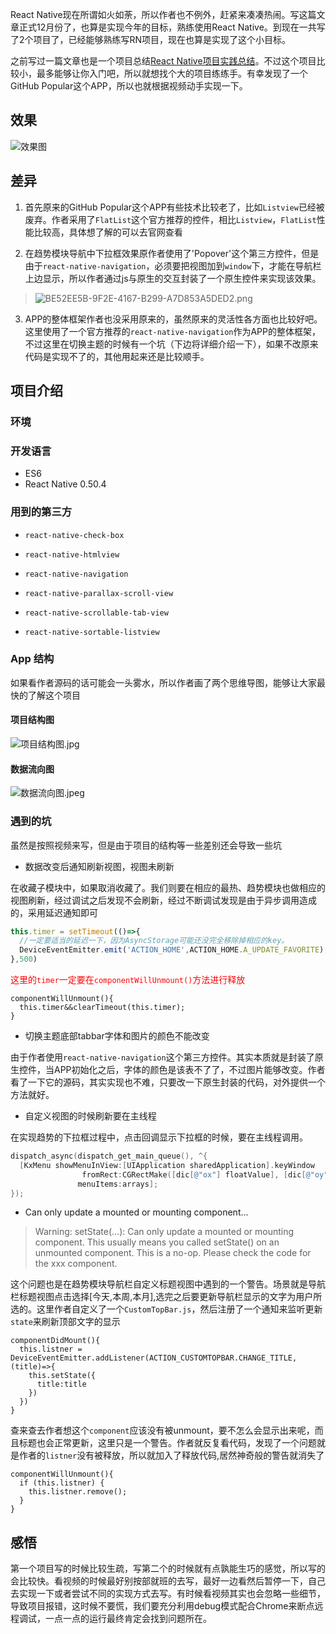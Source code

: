 
React Native现在所谓如火如荼，所以作者也不例外，赶紧来凑凑热闹。写这篇文章正式12月份了，也算是实现今年的目标，熟练使用React Native。到现在一共写了2个项目了，已经能够熟练写RN项目，现在也算是实现了这个小目标。

之前写过一篇文章也是一个项目总结[React Native项目实践总结](http://flyoceanfish.top/2017/10/16/React%20Native%E9%A1%B9%E7%9B%AE%E5%AE%9E%E8%B7%B5%E6%80%BB%E7%BB%93/)。不过这个项目比较小，最多能够让你入门吧，所以就想找个大的项目练练手。有幸发现了一个GitHub Popular这个APP，所以也就根据视频动手实现一下。

## 效果

![效果图](./效果图.gif)

## 差异

1. 首先原来的GitHub Popular这个APP有些技术比较老了，比如`Listview`已经被废弃。作者采用了`FlatList`这个官方推荐的控件，相比`Listview`，`FlatList`性能比较高，具体想了解的可以去官网查看

2. 在趋势模块导航中下拉框效果原作者使用了'Popover'这个第三方控件，但是由于`react-native-navigation`，必须要把视图加到`window`下，才能在导航栏上边显示，所以作者通过js与原生的交互封装了一个原生控件来实现该效果。
>![BE52EE5B-9F2E-4167-B299-A7D853A5DED2.png](http://upload-images.jianshu.io/upload_images/6644906-40e210e960b5f809.png?imageMogr2/auto-orient/strip%7CimageView2/2/w/1240)

3. APP的整体框架作者也没采用原来的，虽然原来的灵活性各方面也比较好吧。这里使用了一个官方推荐的`react-native-navigation`作为APP的整体框架，不过这里在切换主题的时候有一个坑（下边将详细介绍一下），如果不改原来代码是实现不了的，其他用起来还是比较顺手。

## 项目介绍

### 环境

### 开发语言

* ES6
* React Native 0.50.4

### 用到的第三方

* `react-native-check-box`

* `react-native-htmlview`

* `react-native-navigation`

* `react-native-parallax-scroll-view`

* `react-native-scrollable-tab-view`

* `react-native-sortable-listview`

### App 结构
如果看作者源码的话可能会一头雾水，所以作者画了两个思维导图，能够让大家最快的了解这个项目
#### 项目结构图
![项目结构图.jpg](http://upload-images.jianshu.io/upload_images/6644906-d315b1e8c38dbcac.jpg?imageMogr2/auto-orient/strip%7CimageView2/2/w/1240)

#### 数据流向图
![数据流向图.jpeg](http://upload-images.jianshu.io/upload_images/6644906-7a805a40f9a4ef25.jpeg?imageMogr2/auto-orient/strip%7CimageView2/2/w/1240)
### 遇到的坑
虽然是按照视频来写，但是由于项目的结构等一些差别还会导致一些坑

* 数据改变后通知刷新视图，视图未刷新

在收藏子模块中，如果取消收藏了。我们则要在相应的最热、趋势模块也做相应的视图刷新，经过调试之后发现不会刷新，经过不断调试发现是由于异步调用造成的，采用延迟通知即可

```javascript
this.timer = setTimeout(()=>{
  //一定要适当的延迟一下，因为AsyncStorage可能还没完全移除掉相应的key。
  DeviceEventEmitter.emit('ACTION_HOME',ACTION_HOME.A_UPDATE_FAVORITE);
},500)
```

<font color='red'>这里的`timer`一定要在`componentWillUnmount()`方法进行释放</font>
```
componentWillUnmount(){
  this.timer&&clearTimeout(this.timer);
}
```
* 切换主题底部tabbar字体和图片的颜色不能改变

由于作者使用`react-native-navigation`这个第三方控件。其实本质就是封装了原生控件，当APP初始化之后，字体的颜色是该表不了了，不过图片能够改变。作者看了一下它的源码，其实实现也不难，只要改一下原生封装的代码，对外提供一个方法就好。


* 自定义视图的时候刷新要在主线程

在实现趋势的下拉框过程中，点击回调显示下拉框的时候，要在主线程调用。

```Objective-C
dispatch_async(dispatch_get_main_queue(), ^{
  [KxMenu showMenuInView:[UIApplication sharedApplication].keyWindow
                fromRect:CGRectMake([dic[@"ox"] floatValue], [dic[@"oy"] floatValue]+20, [dic[@"width"] floatValue], [dic[@"height"] floatValue])
               menuItems:arrays];
});
```
* Can only update a mounted or mounting component...
> Warning:
setState(...): Can only update a mounted or mounting component.
This usually means you called setState() on an unmounted component.
This is a no-op.
Please check the code for the xxx component.

这个问题也是在趋势模块导航栏自定义标题视图中遇到的一个警告。场景就是导航栏标题视图点击选择[今天,本周,本月],选完之后要更新导航栏显示的文字为用户所选的。这里作者自定义了一个`CustomTopBar.js`，然后注册了一个通知来监听更新`state`来刷新顶部文字的显示
```
componentDidMount(){
  this.listner = DeviceEventEmitter.addListener(ACTION_CUSTOMTOPBAR.CHANGE_TITLE,(title)=>{
    this.setState({
      title:title
    })
  })
}
```
查来查去作者想这个`component`应该没有被unmount，要不怎么会显示出来呢，而且标题也会正常更新，这里只是一个警告。作者就反复看代码，发现了一个问题就是作者的`listner`没有被释放，所以就加入了释放代码,居然神奇般的警告就消失了
```
componentWillUnmount(){
  if (this.listner) {
    this.listner.remove();
  }
}
```

## 感悟

第一个项目写的时候比较生疏，写第二个的时候就有点孰能生巧的感觉，所以写的会比较快。看视频的时候最好别按部就班的去写，最好一边看然后暂停一下，自己去实现一下或者尝试不同的实现方式去写。有时候看视频其实也会忽略一些细节，导致项目报错，这时候不要慌，我们要充分利用debug模式配合Chrome来断点远程调试，一点一点的运行最终肯定会找到问题所在。

